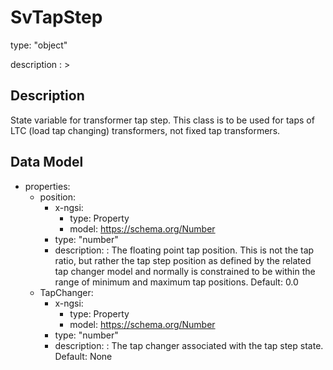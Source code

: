 # SvTapStep
type: "object"
description : >
## Description
State variable for transformer tap step.     This class is to be used for taps of LTC (load tap changing) transformers, not fixed tap transformers.

## Data Model
  - properties:
    - position:
      - x-ngsi:
        - type: Property
        - model: https://schema.org/Number
      - type: "number"
      - description: : The floating point tap position.   This is not the tap ratio, but rather the tap step position as defined by the related tap changer model and normally is constrained to be within the range of minimum and maximum tap positions. Default: 0.0
    - TapChanger:
      - x-ngsi:
        - type: Property
        - model: https://schema.org/Number
      - type: "number"
      - description: : The tap changer associated with the tap step state. Default: None

